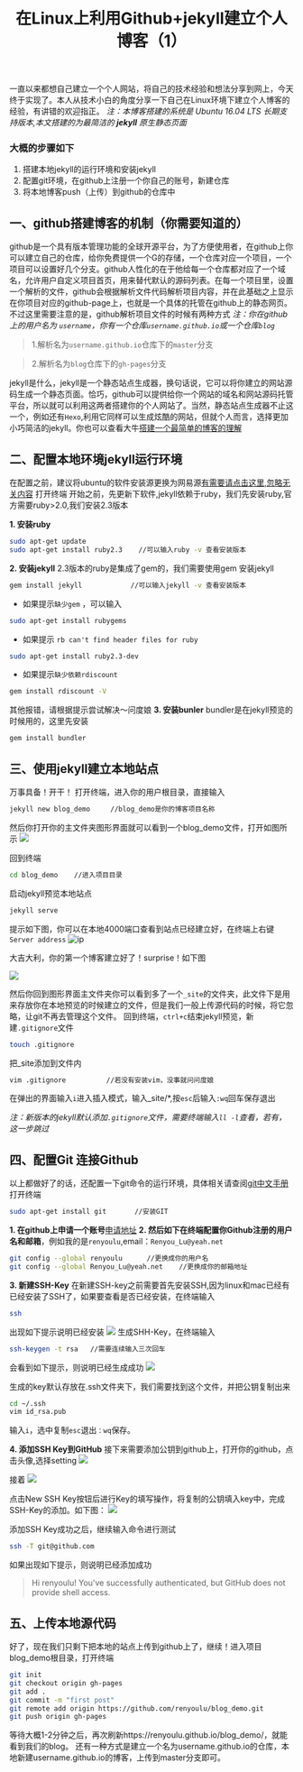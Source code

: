 ﻿---
layout: post
title: 在Linux上利用Github+jekyll建立个人博客（1）
key: 2018-04-30
tags:
  - jeykll
  - github
  - Linux
category: blog
---

一直以来都想自己建立一个个人网站，将自己的技术经验和想法分享到网上，今天终于实现了。本人从技术小白的角度分享一下自己在Linux环境下建立个人博客的经验，有讲错的欢迎指正。<!--more-->
*注：本博客搭建的系统是 Ubuntu 16.04 LTS 长期支持版本,本文搭建的为最简洁的 **jekyll** 原生静态页面* 

### 大概的步骤如下
1.  搭建本地jekyll的运行环境和安装jekyll
2.  配置git环境，在github上注册一个你自己的账号，新建仓库
3.  将本地博客push（上传）到github的仓库中

## 一、github搭建博客的机制（你需要知道的）
github是一个具有版本管理功能的全球开源平台，为了方便使用者，在github上你可以建立自己的仓库，给你免费提供一个G的存储，一个仓库对应一个项目，一个项目可以设置好几个分支。github人性化的在于他给每一个仓库都对应了一个域名，允许用户自定义项目首页，用来替代默认的源码列表。在每一个项目里，设置一个解析的文件，github会根据解析文件代码解析项目内容，并在此基础之上显示在你项目对应的github-page上，也就是一个具体的托管在github上的静态网页。不过这里需要注意的是，github解析项目文件的时候有两种方式
*注：你在github上的用户名为 `username`，你有一个仓库`username.github.io`或一个仓库`blog`*

> 1.解析名为`username.github.io`仓库下的`master`分支

> 2.解析名为`blog`仓库下的`gh-pages`分支

jekyll是什么，jekyll是一个静态站点生成器，换句话说，它可以将你建立的网站源码生成一个静态页面。恰巧，github可以提供给你一个网站的域名和网站源码托管平台，所以就可以利用这两者搭建你的个人网站了。当然，静态站点生成器不止这一个，例如还有`Hexo`,利用它同样可以生成炫酷的网站，但就个人而言，选择更加小巧简洁的jekyll。你也可以查看大牛[搭建一个最简单的博客的理解](http://www.ruanyifeng.com/blog/2012/08/blogging_with_jekyll.html)

## 二、配置本地环境jekyll运行环境
在配置之前，建议将ubuntu的软件安装源更换为网易源[有需要请点击这里,忽略无关内容](https://blog.csdn.net/shenlan18446744/article/details/51492451)
打开终端 开始之前，先更新下软件,jekyll依赖于ruby，我们先安装ruby,官方需要ruby>2.0,我们安装2.3版本

**1. 安装ruby**
```bash
sudo apt-get update
sudo apt-get install ruby2.3    //可以输入ruby -v 查看安装版本
```
**2. 安装jekyll**
2.3版本的ruby是集成了gem的，我们需要使用gem 安装jekyll
```bash
gem install jekyll            //可以输入jekyll -v 查看安装版本
```
* 如果提示`缺少gem` ，可以输入

```bash
sudo apt-get install rubygems

```

* 如果提示 `rb can't find header files for ruby`

```bash
sudo apt-get install ruby2.3-dev

```
* 如果提示`缺少依赖rdiscount`

```bash
gem install rdiscount -V

```
其他报错，请根据提示尝试解决～问度娘
**3. 安装bunler**
bundler是在jekyll预览的时候用的，这里先安装

```bash
gem install bundler

```
## 三、使用jekyll建立本地站点
万事具备！开干！
打开终端，进入你的用户根目录，直接输入

```bash
jekyll new blog_demo     //blog_demo是你的博客项目名称

```
然后你打开你的主文件夹图形界面就可以看到一个blog_demo文件，打开如图所示
![](https://s1.ax1x.com/2018/04/29/CGQ5CQ.png)

回到终端
```bash
cd blog_demo    //进入项目目录
```
启动jekyll预览本地站点
```bash
jekyll serve

```
提示如下图，你可以在本地4000端口查看到站点已经建立好，在终端上右键`Server address`
![ip](https://s1.ax1x.com/2018/04/29/CGQI3j.png)

大吉大利，你的第一个博客建立好了！surprise！如下图

![](https://s1.ax1x.com/2018/04/29/CGQogs.png)

然后你回到图形界面主文件夹你可以看到多了一个`_site`的文件夹，此文件下是用来存放你在本地预览的时候建立的文件，但是我们一般上传源代码的时候，将它忽略，让git不再去管理这个文件。
回到终端，`ctrl+c`结束jekyll预览，新建`.gitignore`文件
```bash
touch .gitignore
```
把_site添加到文件内
```bash
vim .gitignore          //若没有安装vim，没事就问问度娘
```
在弹出的界面输入`i`进入插入模式，输入_site/*,按`esc`后输入`:wq`回车保存退出

*注：新版本的jekyll默认添加`.gitignore`文件，需要终端输入`ll -l`查看，若有，这一步跳过*
## 四、配置Git 连接Github
以上都做好了的话，还配置一下git命令的运行环境，具体相关请查阅[git中文手册](https://git-scm.com/book/zh/v2)
打开终端
```bash
sudo apt-get install git       //安装GIT
```
**1. 在github上申请一个账号**[申请地址](https://github.com/)
**2. 然后如下在终端配置你Github注册的用户名和邮箱**，例如我的是`renyoulu`,email：`Renyou_Lu@yeah.net`
```bash
git config --global renyoulu      //更换成你的用户名
git config --global Renyou_Lu@yeah.net    //更换成你的邮箱地址
```
**3. 新建SSH-Key**
在新建SSH-key之前需要首先安装SSH,因为linux和mac已经有已经安装了SSH了，如果要查看是否已经安装，在终端输入
```bash
ssh
```
出现如下提示说明已经安装
![](https://s1.ax1x.com/2018/04/30/CGtnFx.png)
生成SHH-Key，在终端输入
```bash
ssh-keygen -t rsa   //需要连续输入三次回车
```
会看到如下提示，则说明已经生成成功
![](https://s1.ax1x.com/2018/04/30/CGt16e.png)

生成的key默认存放在.ssh文件夹下，我们需要找到这个文件，并把公钥复制出来
```bash
cd ~/.ssh
vim id_rsa.pub
```
输入`i`，选中复制`esc`退出`：wq`保存。

**4. 添加SSH Key到GitHub**
接下来需要添加公钥到github上，打开你的github，点击头像,选择setting
![](https://s1.ax1x.com/2018/04/30/CGtB6g.png)

接着
![](https://s1.ax1x.com/2018/04/30/CGtDXQ.png)

点击New SSH Key按钮后进行Key的填写操作，将复制的公钥填入key中，完成SSH-Key的添加。如下图：
![](https://s1.ax1x.com/2018/04/30/CGt67n.png)

添加SSH Key成功之后，继续输入命令进行测试
```bash
ssh -T git@github.com
```
如果出现如下提示，则说明已经添加成功
> Hi renyoulu! You've successfully authenticated, but GitHub does not provide shell access.

## 五、上传本地源代码
好了，现在我们只剩下把本地的站点上传到github上了，继续！进入项目blog_demo根目录，打开终端
```bash
git init
git checkout origin gh-pages
git add .
git commit -m "first post"
git remote add origin https://github.com/renyoulu/blog_demo.git
git push origin gh-pages
```
等待大概1-2分钟之后，再次刷新https://renyoulu.github.io/blog_demo/，就能看到我们的blog。
还有一种方式是建立一个名为username.github.io的仓库，本地新建username.github.io的博客，上传到master分支即可。
